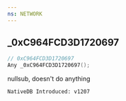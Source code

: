 ```yaml
---
ns: NETWORK
---
```

## _0xC964FCD3D1720697

```c
// 0xC964FCD3D1720697
Any _0xC964FCD3D1720697();
```

nullsub, doesn't do anything

```
NativeDB Introduced: v1207
```

